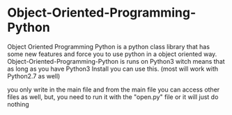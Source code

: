 # Object-Oriented-Programming-Python
Object Oriented Programming Python is a python class library that has some new features and force you to use python in a object oriented way.
Object-Oriented-Programming-Python is runs on Python3 witch means that as long as you have Python3 Install you can use this. (most will work with Python2.7 as well)

you only write in the main file and from the main file you can access other files as well, but, you need to run it with the "open.py" file or it will just do nothing
